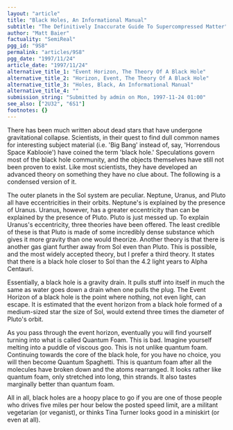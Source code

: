 ```yaml
---
layout: "article"
title: "Black Holes, An Informational Manual"
subtitle: "The Definitively Inaccurate Guide To Supercompressed Matter"
author: "Matt Baier"
factuality: "SemiReal"
pgg_id: "9S8"
permalink: "articles/9S8"
pgg_date: "1997/11/24"
article_date: "1997/11/24"
alternative_title_1: "Event Horizon, The Theory Of A Black Hole"
alternative_title_2: "Horizon, Event, The Theory Of A Black Hole"
alternative_title_3: "Holes, Black, An Informational Manual"
alternative_title_4: ""
submission_string: "Submitted by admin on Mon, 1997-11-24 01:00"
see_also: ["2U32", "6S1"]
footnotes: {}
---
```

<div>
<p>There has been much written about dead stars that have undergone gravitational collapse. Scientists, in their quest to find dull common names for interesting subject material (i.e. 'Big Bang' instead of, say, 'Horrendous Space Kablooie') have coined the term 'black hole.' Speculations govern most of the black hole community, and the objects themselves have still not been proven to exist. Like most scientists, they have developed an advanced theory on something they have no clue about. The following is a condensed version of it.</p>
<p>The outer planets in the Sol system are peculiar. Neptune, Uranus, and Pluto all have eccentricities in their orbits. Neptune's is explained by the presence of Uranus. Uranus, however, has a greater eccentricity than can be explained by the presence of Pluto. Pluto is just messed up. To explain Uranus's eccentricity, three theories have been offered. The least credible of these is that Pluto is made of some incredibly dense substance which gives it more gravity than one would theorize. Another theory is that there is another gas giant further away from Sol even than Pluto. This is possible, and the most widely accepted theory, but I prefer a third theory. It states that there is a black hole closer to Sol than the 4.2 light years to Alpha Centauri.</p>
<p>Essentially, a black hole is a gravity drain. It pulls stuff into itself in much the same as water goes down a drain when one pulls the plug. The Event Horizon of a black hole is the point where nothing, not even light, can escape. It is estimated that the event horizon from a black hole formed of a medium-sized star the size of Sol, would extend three times the diameter of Pluto's orbit.</p>
<p>As you pass through the event horizon, eventually you will find yourself turning into what is called Quantum Foam. This is bad. Imagine yourself melting into a puddle of viscous goo. This is not unlike quantum foam. Continuing towards the core of the black hole, for you have no choice, you will then become Quantum Spaghetti. This is quantum foam after all the molecules have broken down and the atoms rearranged. It looks rather like quantum foam, only stretched into long, thin strands. It also tastes marginally better than quantum foam.</p>
<p>All in all, black holes are a hoopy place to go if you are one of those people who drives five miles per hour below the posted speed limit, are a militant vegetarian (or veganist), or thinks Tina Turner looks good in a miniskirt (or even at all).</p>
</div>
